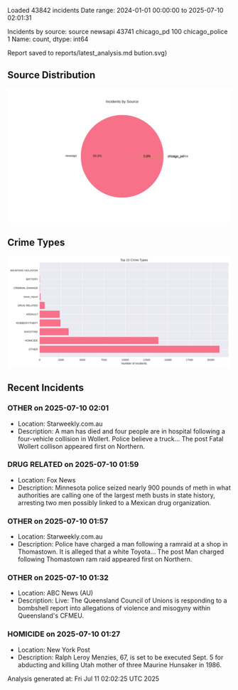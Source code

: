 
Loaded 43842 incidents
Date range: 2024-01-01 00:00:00 to 2025-07-10 02:01:31

Incidents by source:
source
newsapi           43741
chicago_pd          100
chicago_police        1
Name: count, dtype: int64

Report saved to reports/latest_analysis.md
bution.svg)

## Source Distribution
![Source Distribution](images/source_distribution.svg)

## Crime Types
![Crime Types](images/crime_types.svg)

## Recent Incidents

### OTHER on 2025-07-10 02:01
- Location: Starweekly.com.au
- Description: A man has died and four people are in hospital following a four-vehicle collision in Wollert. Police believe a truck...
The post Fatal Wollert collison appeared first on Northern.


### DRUG RELATED on 2025-07-10 01:59
- Location: Fox News
- Description: Minnesota police seized nearly 900 pounds of meth in what authorities are calling one of the largest meth busts in state history, arresting two men possibly linked to a Mexican drug organization.


### OTHER on 2025-07-10 01:57
- Location: Starweekly.com.au
- Description: Police have charged a man following a ramraid at a shop in Thomastown. It is alleged that a white Toyota...
The post Man charged following Thomastown ram raid appeared first on Northern.


### OTHER on 2025-07-10 01:32
- Location: ABC News (AU)
- Description: Live: The Queensland Council of Unions is responding to a bombshell report into allegations of violence and misogyny within Queensland's CFMEU.


### HOMICIDE on 2025-07-10 01:27
- Location: New York Post
- Description: Ralph Leroy Menzies, 67, is set to be executed Sept. 5 for abducting and killing Utah mother of three Maurine Hunsaker in 1986.

Analysis generated at: Fri Jul 11 02:02:25 UTC 2025
